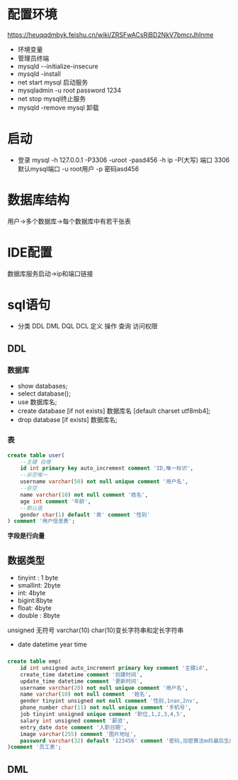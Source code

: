 # 配置环境
https://heuqqdmbyk.feishu.cn/wiki/ZRSFwACsRiBD2NkV7bmcrJhInme
- 环境变量
- 管理员终端
- mysqld --initialize-insecure
- mysqld -install
- net start mysql 启动服务
- mysqladmin -u root password 1234
- net stop mysql终止服务
- mysqld -remove mysql 卸载


# 启动
- 登录 mysql -h 127.0.0.1 -P3306 -uroot -pasd456
-h ip
-P(大写) 端口 3306默认mysql端口
-u root用户
-p 密码asd456



# 数据库结构
用户->多个数据库->每个数据库中有若干张表

# IDE配置
数据库服务启动->ip和端口链接

# sql语句
- 分类
DDL DML DQL DCL
定义 操作 查询 访问权限
## DDL
### 数据库
- show databases;
- select database();
- use 数据库名;
- create database [if not exists] 数据库名 [default charset utf8mb4];
- drop database [if exists] 数据库名;

### 表
```sql
create table user(
    --主键 自增
    id int primary key auto_increment comment 'ID,唯一标识',
    --非空唯一
    username varchar(50) not null unique comment '用户名',
    --非空
    name varchar(10) not null comment '姓名',
    age int comment '年龄',
    --默认值
    gender char(1) default '男' comment '性别'
) comment '用户信息表';
```
**字段是行向量**

## 数据类型
- tinyint : 1 byte
- smallint: 2byte
- int: 4byte
- bigint:8byte
- float: 4byte
- double : 8byte

unsigned 无符号 varchar(10) char(10)变长字符串和定长字符串

- date datetime year time


### 
```sql
create table emp(
    id int unsigned auto_increment primary key comment '主键id',
    create_time datetime comment '创建时间',
    update_time datetime comment '更新时间',
    username varchar(20) not null unique comment '用户名',
    name varchar(10) not null comment  '姓名',
    gender tinyint unsigned not null comment '性别,1nan,2nv',
    phone_number char(11) not null unique comment '手机号',
    job tinyint unsigned unique comment '职位,1,2,3,4,5',
    salary int unsigned comment '薪资',
    entry_date date comment '入职日期',
    image varchar(255) comment '图片地址',
    password varchar(32) default '123456' comment '密码,加密算法md5最后生成32位'
)comment '员工表';
```

## DML

